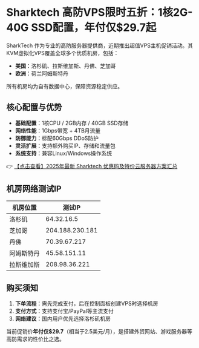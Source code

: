 # Sharktech 高防VPS限时五折：1核2G-40G SSD配置，年付仅$29.7起

SharkTech 作为专业的高防服务器提供商，近期推出超值VPS主机促销活动。其KVM虚拟化VPS覆盖全球多个优质机房，包括：

- **美国**：洛杉矶、拉斯维加斯、丹佛、芝加哥
- **欧洲**：荷兰阿姆斯特丹

所有机房均为自有数据中心，保障资源稳定供应。

## 核心配置与优势

- **基础配置**：1核CPU / 2GB内存 / 40GB SSD存储
- **网络性能**：1Gbps带宽 + 4TB月流量
- **防御能力**：标配60Gbps DDoS防护
- **灵活扩展**：支持额外购买IP、存储和流量包
- **系统支持**：兼容Linux/Windows操作系统

👉 [【点击查看】2025年最新 Sharktech 优惠码及特价云服务器方案汇总](https://bit.ly/Sharktech)

## 机房网络测试IP

| 机房位置     | 测试IP         |
|--------------|----------------|
| 洛杉矶       | 64.32.16.5     |
| 芝加哥       | 204.188.230.181|
| 丹佛         | 70.39.67.217   |
| 阿姆斯特丹   | 45.58.151.11   |
| 拉斯维加斯   | 208.98.36.221  |

## 购买须知

1. **下单流程**：需先完成支付，后在控制面板创建VPS时选择机房
2. **支付方式**：支持支付宝/PayPal等主流支付
3. **网络建议**：国内用户优先选择洛杉矶机房

当前促销价**年付仅$29.7**（相当于2.5美元/月），是搭建外贸网站、游戏服务器等高防需求的性价比之选。